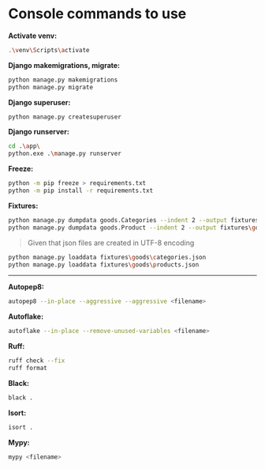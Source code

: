 # Console commands to use

**Activate venv:**

```bash
.\venv\Scripts\activate
```

**Django makemigrations, migrate:**

```bash
python manage.py makemigrations
python manage.py migrate
```

**Django superuser:**

```bash
python manage.py createsuperuser
```

**Django runserver:**

```bash
cd .\app\
python.exe .\manage.py runserver
```

**Freeze:**

```bash
python -m pip freeze > requirements.txt
python -m pip install -r requirements.txt
```

**Fixtures:**

```bash
python manage.py dumpdata goods.Categories --indent 2 --output fixtures\goods\categories.json
python manage.py dumpdata goods.Product --indent 2 --output fixtures\goods\products.json
```
> Given that json files are created in UTF-8 encoding

```bash
python manage.py loaddata fixtures\goods\categories.json
python manage.py loaddata fixtures\goods\products.json
```

---

**Autopep8:**

```bash
autopep8 --in-place --aggressive --aggressive <filename>
```

**Autoflake:**

```bash
autoflake --in-place --remove-unused-variables <filename>
```

**Ruff:**

```bash
ruff check --fix
ruff format
```

**Black:**

```bash
black .
```

**Isort:**

```bash
isort .
```

**Mypy:**

```bash
mypy <filename>
```
